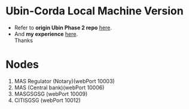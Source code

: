 # Ubin-Corda Local Machine Version
* Refer to **origin Ubin Phase 2 repo** [here](https://github.com/project-ubin/ubin-corda).
* And **my experience** [here](https://drive.google.com/file/d/1wSdkL4Gi57GWNLFr_0Nx_dEi_9Tg-7rr/view?usp=sharing).
<br>Thanks

# Nodes
1. MAS Regulator (Notary)(webPort 10003)
2. MAS (Central bank)(webPort 10006)
3. MASGSGSG (webPort 10009)
4. CITISGSG (webPort 10012)
